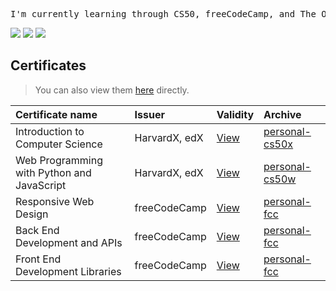 <pre>
I'm currently learning through CS50, freeCodeCamp, and The Odin Project.
</pre>

<!-- Gibberish Profiles -->
<a href="https://www.freecodecamp.org/mkgp-dev"><img src="https://img.shields.io/badge/freecodecamp-0A0A23?style=for-the-badge&logo=freecodecamp" /></a>
<a href="https://codepen.io/mkgp-dev"><img src="https://img.shields.io/badge/codepen-1E1F26?style=for-the-badge&logo=codepen" /></a>
<a href="https://leetcode.com/u/mkgpdev"><img src="https://img.shields.io/badge/codepen-282828?style=for-the-badge&logo=leetcode" /></a>

<!-- Certificates -->
## Certificates
> You can also view them [here](https://github.com/mkgp-dev/mkgp-dev/tree/main/certificate) directly.

| Certificate name | Issuer | Validity | Archive |
| :--------------- | :----- | :------- | :------ |
| Introduction to Computer Science | HarvardX, edX | [View](https://courses.edx.org/certificates/4b0fee1af0b443db8cfbdb82a2a1a4d0) | [personal-cs50x](https://github.com/mkgp-dev/personal-cs50x-archive) |
| Web Programming with Python and JavaScript | HarvardX, edX | [View](https://courses.edx.org/certificates/cf34f8e8f2104062b16c61646cc6ebce) | [personal-cs50w](https://github.com/mkgp-dev/personal-cs50w-archive) |
| Responsive Web Design | freeCodeCamp | [View](https://www.freecodecamp.org/certification/mkgp-dev/responsive-web-design) | [personal-fcc](https://github.com/mkgp-dev/personal-fcc-archive) |
| Back End Development and APIs | freeCodeCamp | [View](https://www.freecodecamp.org/certification/mkgp-dev/back-end-development-and-apis) | [personal-fcc](https://github.com/mkgp-dev/personal-fcc-archive) |
| Front End Development Libraries | freeCodeCamp | [View](https://www.freecodecamp.org/certification/mkgp-dev/front-end-development-libraries) | [personal-fcc](https://github.com/mkgp-dev/personal-fcc-archive) |

<!-- Status (this should be hidden for the mean time)
<p>
  <img align="center" src="https://github-readme-stats.vercel.app/api/top-langs?username=mkgp-dev&show_icons=true&theme=synthwave&locale=en&layout=compact" alt="mkgp-dev" />
</p>
-->
